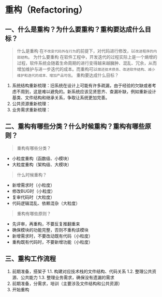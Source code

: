 # 重构（Refactoring）

## 一、什么是重构？为什么要重构？重构要达成什么目标？

> 什么是重构
在`不改变代码外在行为`的前提下，对代码进行修改，以`改进程序的内部结构`。
> 为什么要重构
在软件工程中，开发迭代的过程实际上是一个熵增的过程，软件系统会随着生命周期的进行变得越来越臃肿、混乱、冗余，从而增加维护与进一步迭代的成本。而重构可以`偿还技术债务、改进软件结构、减小维护和迭代的成本、增加产品可信`。
> 重构要达成什么目标？
1. 系统结构重新梳理：旧系统在设计上可能有许多疏漏，由于经验的欠缺或者考虑不周到，这是难以避免的。新系统应该见贤思齐、查漏补缺，例如重新设计基类、文件结构和继承关系，争取让系统更加完善。
2. 公共资源重新梳理：
3. 业务需求重新梳理：

## 二、重构有哪些分类？什么时候重构？重构有哪些原则？
> 重构有哪些分类？
- 小粒度重构（函数级、小模块）
- 大粒度重构（架构级、大模块）
> 什么时候重构？
- 新增需求时（小粒度）
- 修改BUG时（小粒度）
- 复审代码时（大粒度）
- 代码逻辑混乱、依赖混杂（大粒度）
> 重构有哪些原则？
- 先评审，再重构，不要反复推翻重来
- 确保模块的功能完整，否则不重构该模块
- 新增需求时，不要改动既有代码（小粒度）
- 重构既有代码时，不要新增功能（小粒度）

## 三、重构工作流程
1. 前期准备，搭架子
  1.1. 构建对应技术栈的文件结构、代码关系
  1.2. 整理公共资源、公共能力
  1.3. 整理业务需求，确保没有遗漏的需求
2. 前期准备，分需求，培训（主要涉及文件结构和公共资源）
3. 开始重构
 
